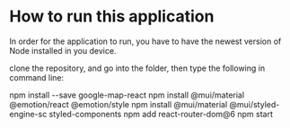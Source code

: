 # How to run this application

In order for the application to run, you have to have the newest version of Node installed in you device.

clone the repository, and go into the folder, then type the following in command line:

npm install --save google-map-react
npm install @mui/material @emotion/react @emotion/style
npm install @mui/material @mui/styled-engine-sc styled-components
npm add react-router-dom@6
npm start
